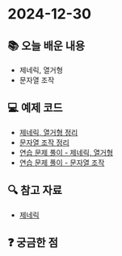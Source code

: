 # 2024-12-30

## 📚 오늘 배운 내용

- 제네릭, 열거형
- 문자열 조작

## 💻 예제 코드

- [제네릭, 열거형 정리](../topics/generic.md)
- [문자열 조작 정리](../topics/string.md)
- [연습 문제 풀이 - 제네릭, 열거형](../../src/main/kotlin/day10/exercise/StrongBox.kt)
- [연습 문제 풀이 - 문자열 조작](../../src/main/kotlin/day10/exercise/Word.kt)

## 🔍 참고 자료

- [제네릭](https://velog.io/@jxlhe46/Kotlin-Ch4-1.-%EC%A0%9C%EB%84%A4%EB%A6%AD-jlwpke4o)

## ❓ 궁금한 점